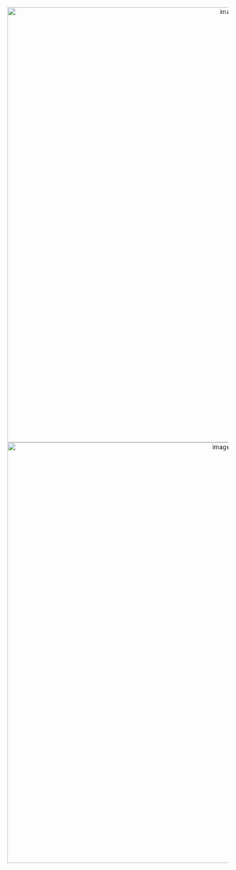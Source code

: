 <p align="center">
<img width="991" alt="image" src="https://user-images.githubusercontent.com/61768243/77713734-8df6ab80-6fad-11ea-9390-2b32f7cb4934.png">
<img width="958" alt="image" src="https://user-images.githubusercontent.com/61768243/77713755-9b139a80-6fad-11ea-85b6-be1cce279fbe.png">
</p>

